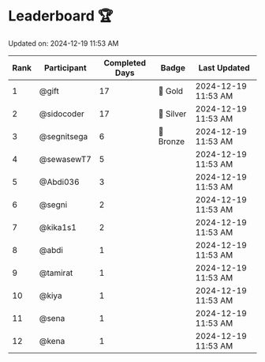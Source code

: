 # Leaderboard 🏆

Updated on: 2024-12-19 11:53 AM

| Rank | Participant       | Completed Days | Badge      | Last Updated         |
|------|-------------------|----------------|------------|----------------------|
| 1    | @gift             | 17             | 🏅 Gold     | 2024-12-19 11:53 AM |
| 2    | @sidocoder        | 17             | 🥈 Silver   | 2024-12-19 11:53 AM |
| 3    | @segnitsega       | 6              | 🥉 Bronze   | 2024-12-19 11:53 AM |
| 4    | @sewasewT7        | 5              |            | 2024-12-19 11:53 AM |
| 5    | @Abdi036          | 3              |            | 2024-12-19 11:53 AM |
| 6    | @segni            | 2              |            | 2024-12-19 11:53 AM |
| 7    | @kika1s1          | 2              |            | 2024-12-19 11:53 AM |
| 8    | @abdi             | 1              |            | 2024-12-19 11:53 AM |
| 9    | @tamirat          | 1              |            | 2024-12-19 11:53 AM |
| 10   | @kiya             | 1              |            | 2024-12-19 11:53 AM |
| 11   | @sena             | 1              |            | 2024-12-19 11:53 AM |
| 12   | @kena             | 1              |            | 2024-12-19 11:53 AM |
